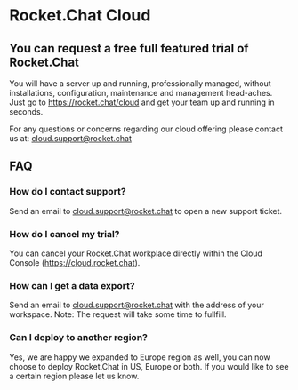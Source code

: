 # Rocket.Chat Cloud

## You can request a free full featured trial of Rocket.Chat

You will have a server up and running, professionally managed, without installations, configuration, maintenance and management head-aches. Just go to <https://rocket.chat/cloud> and get your team up and running in seconds.

For any questions or concerns regarding our cloud offering please contact us at: cloud.support@rocket.chat

## FAQ

### How do I contact support?

Send an email to cloud.support@rocket.chat to open a new support ticket.

### How do I cancel my trial?

You can cancel your Rocket.Chat workplace directly within the Cloud Console (<https://cloud.rocket.chat>).

### How can I get a data export?

Send an email to cloud.support@rocket.chat with the  address of your workspace.  Note: The request will take some time to fullfill.

### Can I deploy to another region?

Yes, we are happy we expanded to Europe region as well, you can now choose to deploy Rocket.Chat in US, Europe or both.
If you would like to see a certain region please let us know.
